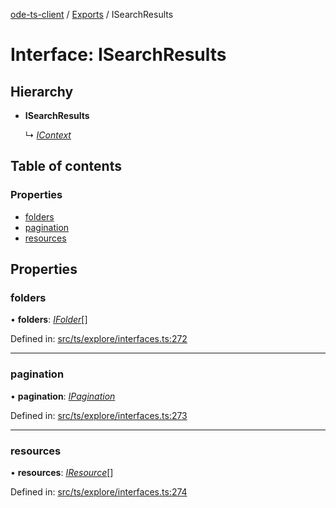 [ode-ts-client](../README.md) / [Exports](../modules.md) / ISearchResults

# Interface: ISearchResults

## Hierarchy

* **ISearchResults**

  ↳ [*IContext*](icontext.md)

## Table of contents

### Properties

- [folders](isearchresults.md#folders)
- [pagination](isearchresults.md#pagination)
- [resources](isearchresults.md#resources)

## Properties

### folders

• **folders**: [*IFolder*](ifolder.md)[]

Defined in: [src/ts/explore/interfaces.ts:272](https://github.com/opendigitaleducation/ode-ts-client/blob/b81969a/src/ts/explore/interfaces.ts#L272)

___

### pagination

• **pagination**: [*IPagination*](ipagination.md)

Defined in: [src/ts/explore/interfaces.ts:273](https://github.com/opendigitaleducation/ode-ts-client/blob/b81969a/src/ts/explore/interfaces.ts#L273)

___

### resources

• **resources**: [*IResource*](iresource.md)[]

Defined in: [src/ts/explore/interfaces.ts:274](https://github.com/opendigitaleducation/ode-ts-client/blob/b81969a/src/ts/explore/interfaces.ts#L274)
